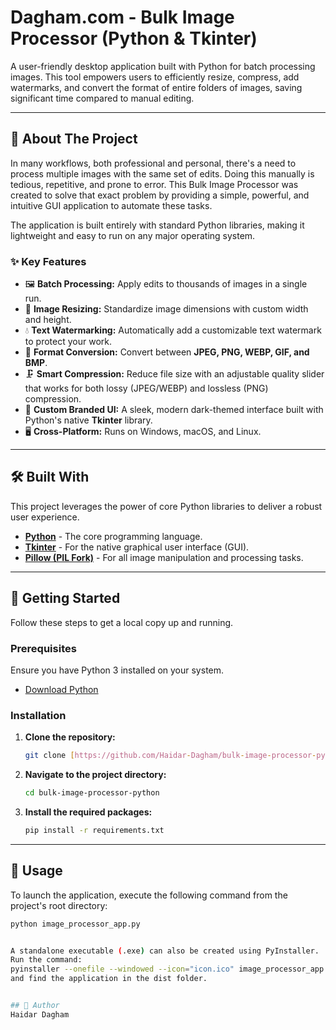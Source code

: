 # Dagham.com - Bulk Image Processor (Python & Tkinter)

A user-friendly desktop application built with Python for batch processing images. This tool empowers users to efficiently resize, compress, add watermarks, and convert the format of entire folders of images, saving significant time compared to manual editing.

---

## 🌟 About The Project

In many workflows, both professional and personal, there's a need to process multiple images with the same set of edits. Doing this manually is tedious, repetitive, and prone to error. This Bulk Image Processor was created to solve that exact problem by providing a simple, powerful, and intuitive GUI application to automate these tasks.

The application is built entirely with standard Python libraries, making it lightweight and easy to run on any major operating system.

### ✨ Key Features

-   🖼️ **Batch Processing:** Apply edits to thousands of images in a single run.
-   📏 **Image Resizing:** Standardize image dimensions with custom width and height.
-   💧 **Text Watermarking:** Automatically add a customizable text watermark to protect your work.
-   🔄 **Format Conversion:** Convert between **JPEG, PNG, WEBP, GIF, and BMP**.
-   🗜️ **Smart Compression:** Reduce file size with an adjustable quality slider that works for both lossy (JPEG/WEBP) and lossless (PNG) compression.
-   🎨 **Custom Branded UI:** A sleek, modern dark-themed interface built with Python's native **Tkinter** library.
-   🖥️ **Cross-Platform:** Runs on Windows, macOS, and Linux.

---

## 🛠️ Built With

This project leverages the power of core Python libraries to deliver a robust user experience.

* [**Python**](https://www.python.org/) - The core programming language.
* [**Tkinter**](https://docs.python.org/3/library/tkinter.html) - For the native graphical user interface (GUI).
* [**Pillow (PIL Fork)**](https://python-pillow.org/) - For all image manipulation and processing tasks.

---

## 🚀 Getting Started

Follow these steps to get a local copy up and running.

### Prerequisites

Ensure you have Python 3 installed on your system.
* [Download Python](https://www.python.org/downloads/)

### Installation

1.  **Clone the repository:**
    ```sh
    git clone [https://github.com/Haidar-Dagham/bulk-image-processor-python.git](https://github.com/Haidar-Dagham/bulk-image-processor-python.git)
    ```

2.  **Navigate to the project directory:**
    ```sh
    cd bulk-image-processor-python
    ```

3.  **Install the required packages:**
    ```sh
    pip install -r requirements.txt
    ```

---

## 🏃 Usage

To launch the application, execute the following command from the project's root directory:

```sh
python image_processor_app.py


A standalone executable (.exe) can also be created using PyInstaller.
Run the command:
pyinstaller --onefile --windowed --icon="icon.ico" image_processor_app.py
and find the application in the dist folder.


## 👤 Author
Haidar Dagham

